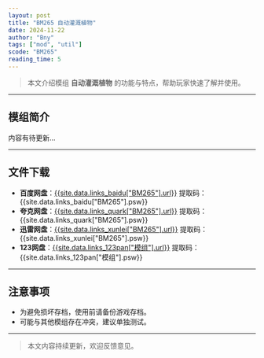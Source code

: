 ```yaml
---
layout: post
title: "BM265 自动灌溉植物"
date: 2024-11-22
author: "Bny"
tags: ["mod", "util"]
scode: "BM265"
reading_time: 5
---
```


> 本文介绍模组 **自动灌溉植物** 的功能与特点，帮助玩家快速了解并使用。

---

## 模组简介

内容有待更新...

---

## 文件下载
- **百度网盘**：[{{site.data.links_baidu["BM265"].url}}]({{site.data.links_baidu["BM265"].url}}) 提取码：{{site.data.links_baidu["BM265"].psw}}
- **夸克网盘**：[{{site.data.links_quark["BM265"].url}}]({{site.data.links_quark["BM265"].url}}) 提取码：{{site.data.links_quark["BM265"].psw}}
- **迅雷网盘**：[{{site.data.links_xunlei["BM265"].url}}]({{site.data.links_xunlei["BM265"].url}}) 提取码：{{site.data.links_xunlei["BM265"].psw}}
- **123网盘**：[{{site.data.links_123pan["模组"].url}}]({{site.data.links_123pan["模组"].url}}) 提取码：{{site.data.links_123pan["模组"].psw}}

---

## 注意事项
- 为避免损坏存档，使用前请备份游戏存档。
- 可能与其他模组存在冲突，建议单独测试。

---

> 本文内容持续更新，欢迎反馈意见。

